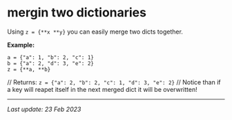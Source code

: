 # mergin two dictionaries 

Using `z = {**x **y}` you can easily merge two dicts together. 

__Example:__

```
a = {"a": 1, "b": 2, "c": 1}
b = {"a": 2, "d": 3, "e": 2}
z = {**a, **b}
```
// Returns:
``` z = {"a": 2, "b": 2, "c": 1, "d": 3, "e": 2} ```
// Notice than if a key will reapet itself in the next merged dict it will be overwritten!

---
_Last update: 23 Feb 2023_ 